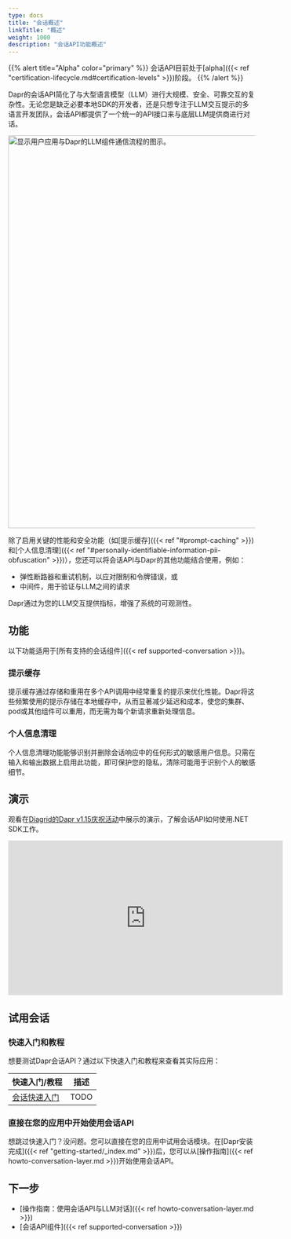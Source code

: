 ```yaml
---
type: docs
title: "会话概述"
linkTitle: "概述"
weight: 1000
description: "会话API功能概述"
---
```


{{% alert title="Alpha" color="primary" %}}
会话API目前处于[alpha]({{< ref "certification-lifecycle.md#certification-levels" >}})阶段。
{{% /alert %}}

Dapr的会话API简化了与大型语言模型（LLM）进行大规模、安全、可靠交互的复杂性。无论您是缺乏必要本地SDK的开发者，还是只想专注于LLM交互提示的多语言开发团队，会话API都提供了一个统一的API接口来与底层LLM提供商进行对话。

<img src="/images/conversation-overview.png" width=800 alt="显示用户应用与Dapr的LLM组件通信流程的图示。">

除了启用关键的性能和安全功能（如[提示缓存]({{< ref "#prompt-caching" >}})和[个人信息清理]({{< ref "#personally-identifiable-information-pii-obfuscation" >}})），您还可以将会话API与Dapr的其他功能结合使用，例如：
- 弹性断路器和重试机制，以应对限制和令牌错误，或
- 中间件，用于验证与LLM之间的请求

Dapr通过为您的LLM交互提供指标，增强了系统的可观测性。

## 功能

以下功能适用于[所有支持的会话组件]({{< ref supported-conversation >}})。

### 提示缓存

提示缓存通过存储和重用在多个API调用中经常重复的提示来优化性能。Dapr将这些频繁使用的提示存储在本地缓存中，从而显著减少延迟和成本，使您的集群、pod或其他组件可以重用，而无需为每个新请求重新处理信息。

### 个人信息清理

个人信息清理功能能够识别并删除会话响应中的任何形式的敏感用户信息。只需在输入和输出数据上启用此功能，即可保护您的隐私，清除可能用于识别个人的敏感细节。

## 演示

观看在[Diagrid的Dapr v1.15庆祝活动](https://www.diagrid.io/videos/dapr-1-15-deep-dive)中展示的演示，了解会话API如何使用.NET SDK工作。

<iframe width="560" height="315" src="https://www.youtube-nocookie.com/embed/NTnwoDhHIcQ?si=37SDcOHtEpgCIwkG&amp;start=5444" title="YouTube视频播放器" frameborder="0" allow="accelerometer; autoplay; clipboard-write; encrypted-media; gyroscope; picture-in-picture; web-share" referrerpolicy="strict-origin-when-cross-origin" allowfullscreen></iframe>

## 试用会话

### 快速入门和教程

想要测试Dapr会话API？通过以下快速入门和教程来查看其实际应用：

| 快速入门/教程 | 描述 |
| ------------------- | ----------- |
| [会话快速入门](todo) | TODO |

### 直接在您的应用中开始使用会话API

想跳过快速入门？没问题。您可以直接在您的应用中试用会话模块。在[Dapr安装完成]({{< ref "getting-started/_index.md" >}})后，您可以从[操作指南]({{< ref howto-conversation-layer.md >}})开始使用会话API。

## 下一步

- [操作指南：使用会话API与LLM对话]({{< ref howto-conversation-layer.md >}})
- [会话API组件]({{< ref supported-conversation >}})
